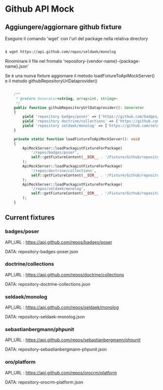 # Github API Mock

## Aggiungere/aggiornare github fixture

Eseguire il comando 'wget' con l'url del package nella relativa directory

```bash

$ wget https://api.github.com/repos/seldaek/monolog

```

Rinominare il file nel fromato 'repository-{vendor-name}-{package-name}.json'

Se è una nuova fixture aggiornare il metodo loadFixtureToApiMockServer() e il metodo githubRepositoryUrlDataprovider()

```php

    /**
     * @return Generator<string, array<int, string>>
     */
    public function githubRepositoryUrlDataprovider(): Generator
    {
        yield 'repository badges/poser' => ['https://github.com/badges/poser'];
        yield 'repository doctrine/collections' => ['https://github.com/doctrine/collections'];
        yield 'repository seldaek/monolog' => ['https://github.com/seldaek/monolog'];
    }

    private static function loadFixtureToApiMockServer(): void
    {
        ApiMockServer::loadPackagistFixtureForPackage(
            '/repos/badges/poser',
            self::getFixtureContent(__DIR__ . '/Fixture/Github/repository-badges-poser.json')
        );
        ApiMockServer::loadPackagistFixtureForPackage(
            '/repos/doctrine/collections',
            self::getFixtureContent(__DIR__ . '/Fixture/Github/repository-doctrine-collections.json')
        );
        ApiMockServer::loadPackagistFixtureForPackage(
            '/repos/seldaek/monolog',
            self::getFixtureContent(__DIR__ . '/Fixture/Github/repository-seldaek-monolog.json')
        );
    }

```

## Current fixtures

### badges/poser

API_URL : https://api.github.com/repos/badges/poser

DATA: repository-badges-poser.json

### doctrine/collections

API_URL : https://api.github.com/repos/doctrine/collections

DATA: repository-doctrine-collections.json

### seldaek/monolog

API_URL : https://api.github.com/repos/seldaek/monolog

DATA: repository-seldaek-monolog.json

### sebastianbergmann/phpunit

API_URL : https://api.github.com/repos/sebastianbergmann/phpunit

DATA: repository-sebastianbergmann-phpunit.json


### oro/platform

API_URL : https://api.github.com/repos/orocrm/platform

DATA: repository-orocrm-platform.json
